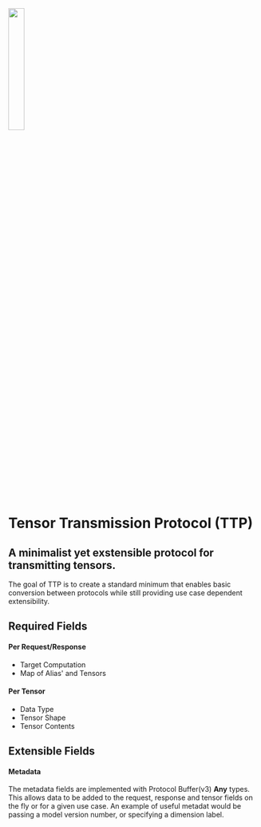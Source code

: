 <img src="https://storage.googleapis.com/ttp-static/ttp_transparent.png" width="25%">

# Tensor Transmission Protocol (TTP)
## A minimalist yet exstensible protocol for transmitting tensors.

The goal of TTP is to create a standard minimum that enables basic conversion between protocols while still providing use case dependent extensibility.

## Required Fields
#### Per Request/Response
* Target Computation
* Map of Alias' and Tensors 

#### Per Tensor
* Data Type
* Tensor Shape
* Tensor Contents

## Extensible Fields
#### Metadata
The metadata fields are implemented with Protocol Buffer(v3) **Any** types. This allows data to be added to the request, response and tensor fields on the fly or for a given use case. An example of useful metadat would be passing a model version number, or specifying a dimension label. 

